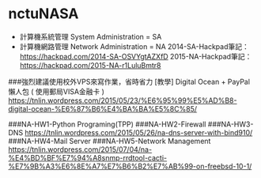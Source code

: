 # nctuNASA
* 計算機系統管理 System Administration = SA
* 計算機網路管理 Network Administration = NA
2014-SA-Hackpad筆記：https://hackpad.com/2014-SA-OSVYgtAZXfD
2015-NA-Hackpad筆記：https://hackpad.com/2015-NA-r1LuluBmtr8

###強烈建議使用校外VPS來寫作業，省時省力
[教學] Digital Ocean + PayPal 懶人包 ( 使用郵局VISA金融卡 )
https://tnlin.wordpress.com/2015/05/23/%E6%95%99%E5%AD%B8-digital-ocean-%E6%87%B6%E4%BA%BA%E5%8C%85/

###NA-HW1-Python Programing(TPP)
###NA-HW2-Firewall
###NA-HW3-DNS
https://tnlin.wordpress.com/2015/05/26/na-dns-server-with-bind910/
###NA-HW4-Mail Server
###NA-HW5-Network Management
https://tnlin.wordpress.com/2015/07/04/na-%E4%BD%BF%E7%94%A8snmp-rrdtool-cacti-%E7%9B%A3%E6%8E%A7%E7%B6%B2%E7%AB%99-on-freebsd-10-1/
